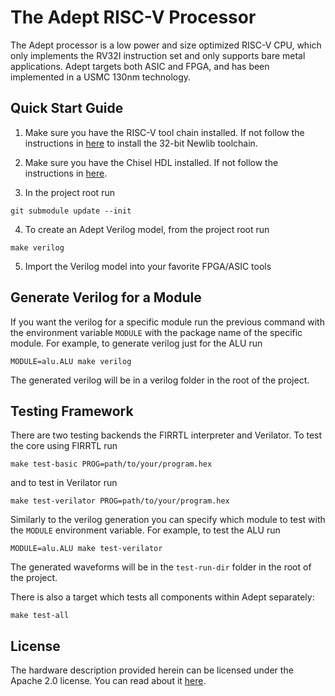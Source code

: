 # The Adept RISC-V Processor

The Adept processor is a low power and size optimized RISC-V CPU, which only
implements the RV32I instruction set and only supports bare metal applications.
Adept targets both ASIC and FPGA, and has been implemented in a USMC 130nm
technology.

## Quick Start Guide

1. Make sure you have the RISC-V tool chain installed. If not follow the instructions in [here](https://github.com/riscv/riscv-tools) to install the 32-bit Newlib toolchain.

2. Make sure you have the Chisel HDL installed. If not follow the instructions in [here](https://github.com/freechipsproject/chisel3/wiki/Installation%20Preparation).

3. In the project root run

```
git submodule update --init
```

4. To create an Adept Verilog model, from the project root run

```
make verilog
```

5. Import the Verilog model into your favorite FPGA/ASIC tools


## Generate Verilog for a Module

If you want the
verilog for a specific module run the previous command with the environment
variable `MODULE` with the package name of the specific module. For example, to
generate verilog just for the ALU run 

```
MODULE=alu.ALU make verilog
```

The generated verilog will be in a verilog folder in the root of the project.


## Testing Framework

There are two testing backends the FIRRTL interpreter and Verilator. To test the
core using FIRRTL run 

```
make test-basic PROG=path/to/your/program.hex
``` 

and to test in Verilator run 

```
make test-verilator PROG=path/to/your/program.hex
```


Similarly to the verilog generation you can specify which
module to test with the `MODULE` environment variable. For example, to test the
ALU run 

```
MODULE=alu.ALU make test-verilator
```

The generated waveforms will be in the `test-run-dir` folder in the root of the project.

There is also a target which tests all components within Adept separately: 

```
make test-all
```


## License

The hardware description provided herein can be licensed under the Apache 2.0
license. You can read about it [here](LICENSE).
